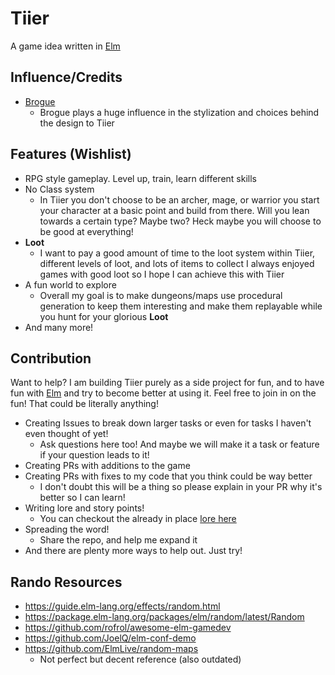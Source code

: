 # Tiier
A game idea written in [Elm](https://elm-lang.org/)

## Influence/Credits

- [Brogue](https://sites.google.com/site/broguegame/)
  - Brogue plays a huge influence in the stylization and choices behind the design to Tiier

## Features (Wishlist)

- RPG style gameplay. Level up, train, learn different skills
- No Class system
  - In Tiier you don't choose to be an archer, mage, or warrior you start your character at a basic point and build from there. Will you lean towards a certain type? Maybe two? Heck maybe you will choose to be good at everything!
- **Loot**
  - I want to pay a good amount of time to the loot system within Tiier, different levels of loot, and lots of items to collect I always enjoyed games with good loot so I hope I can achieve this with Tiier
- A fun world to explore
  - Overall my goal is to make dungeons/maps use procedural generation to keep them interesting and make them replayable while you hunt for your glorious **Loot**
- And many more!

## Contribution

Want to help? I am building Tiier purely as a side project for fun, and to have fun with [Elm](https://elm-lang.org/) and try to become better at using it. Feel free to join in on the fun! That could be literally anything!

- Creating Issues to break down larger tasks or even for tasks I haven't even thought of yet!
  - Ask questions here too! And maybe we will make it a task or feature if your question leads to it!
- Creating PRs with additions to the game
- Creating PRs with fixes to my code that you think could be way better
  - I don't doubt this will be a thing so please explain in your PR why it's better so I can learn!
- Writing lore and story points!
  - You can checkout the already in place [lore here](./lore)
- Spreading the word!
  - Share the repo, and help me expand it
- And there are plenty more ways to help out. Just try!

## Rando Resources

- https://guide.elm-lang.org/effects/random.html
- https://package.elm-lang.org/packages/elm/random/latest/Random
- https://github.com/rofrol/awesome-elm-gamedev
- https://github.com/JoelQ/elm-conf-demo
- https://github.com/ElmLive/random-maps
  - Not perfect but decent reference (also outdated)
